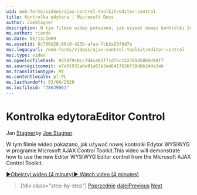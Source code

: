 ```yaml
---
uid: web-forms/videos/ajax-control-toolkit/editor-control
title: Kontrolka edytora | Microsoft Docs
author: JoeStagner
description: W tym filmie wideo pokazano, jak używać nowej kontrolki Edytor WYSIWYG w programie Microsoft AJAX Control Toolkit.
ms.author: riande
ms.date: 05/13/2009
ms.assetid: 8c766d28-60c0-423b-afaa-7cb2a93f8d7e
msc.legacyurl: /web-forms/videos/ajax-control-toolkit/editor-control
msc.type: video
ms.openlocfilehash: 9259f9c0cc7d4ce03f71df5c152781d50b9494f7
ms.sourcegitcommit: e7e91932a6e91a63e2e46417626f39d6b244a3ab
ms.translationtype: MT
ms.contentlocale: pl-PL
ms.lasthandoff: 03/06/2020
ms.locfileid: "78639063"
---
```

# <a name="editor-control"></a><span data-ttu-id="85074-103">Kontrolka edytora</span><span class="sxs-lookup"><span data-stu-id="85074-103">Editor Control</span></span>

<span data-ttu-id="85074-104">Jan [Stagner](https://github.com/JoeStagner)</span><span class="sxs-lookup"><span data-stu-id="85074-104">by [Joe Stagner](https://github.com/JoeStagner)</span></span>

<span data-ttu-id="85074-105">W tym filmie wideo pokazano, jak używać nowej kontrolki Edytor WYSIWYG w programie Microsoft AJAX Control Toolkit.</span><span class="sxs-lookup"><span data-stu-id="85074-105">This video will demonstrate how to use the new Editor WYSIWYG Editor control from the Microsoft AJAX Control Toolkit.</span></span>

[<span data-ttu-id="85074-106">&#9654;Obejrzyj wideo (4 minuty)</span><span class="sxs-lookup"><span data-stu-id="85074-106">&#9654; Watch video (4 minutes)</span></span>](https://channel9.msdn.com/Blogs/ASP-NET-Site-Videos/editor-control)

> [!div class="step-by-step"]
> <span data-ttu-id="85074-107">[Poprzednie](combo-box.md)
> [dalej](editor-control-custom.md)</span><span class="sxs-lookup"><span data-stu-id="85074-107">[Previous](combo-box.md)
[Next](editor-control-custom.md)</span></span>
